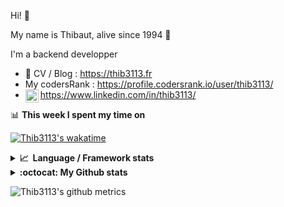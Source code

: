 Hi! 👋

My name is Thibaut, alive since 1994 🍷

I'm a backend developper

-   📝 CV / Blog : https://thib3113.fr
-   My codersRank : https://profile.codersrank.io/user/thib3113/
-   <a href="https://www.linkedin.com/in/thib3113/"><img align="left" alt="Thib3113's Linkedin" width="21px" src="https://raw.githubusercontent.com/peterthehan/peterthehan/master/assets/linkedin.svg" /></a> https://www.linkedin.com/in/thib3113/

📊 **This week I spent my time on**

[![Thib3113's wakatime](https://github-readme-stats.vercel.app/api/wakatime?username=thib3113&layout=default&theme=dracula&langs_count=6&hide_title=true&hide_border=true)](https://wakatime.com/@thib3113)

<details>
  <summary><b>📈&nbsp;&nbsp;Language&nbsp;/&nbsp;Framework stats</b></summary>
  <br/>  
  <a href='https://profile.codersrank.io/user/thib3113/'>
  <img src='http://cr-skills-chart-widget.azurewebsites.net/api/api?username=thib3113&padding=30&skills=php,batchfile,javascript,less,mysql,reactjs,scss,shell,typescript,vue'>
  </a>
</details>

<details>
  <summary><b>:octocat: My Github stats</b></summary>
  <br/>  
  
  <img src="https://github-readme-stats.vercel.app/api?username=thib3113&theme=dracula&show_icons=true&" alt="Thib3113's GitHub stats" />

<!--START_SECTION:activity-->

1. 🎉 Merged PR [#230](https://github.com/thib3113/unifi-client/pull/230) in [thib3113/unifi-client](https://github.com/thib3113/unifi-client)
2. 🎉 Merged PR [#227](https://github.com/thib3113/unifi-client/pull/227) in [thib3113/unifi-client](https://github.com/thib3113/unifi-client)
3. 🎉 Merged PR [#50](https://github.com/thib3113/unifi-blockips-srv/pull/50) in [thib3113/unifi-blockips-srv](https://github.com/thib3113/unifi-blockips-srv)
4. ❌ Closed PR [#223](https://github.com/thib3113/unifi-client/pull/223) in [thib3113/unifi-client](https://github.com/thib3113/unifi-client)
5. 🎉 Merged PR [#219](https://github.com/thib3113/unifi-client/pull/219) in [thib3113/unifi-client](https://github.com/thib3113/unifi-client)
 <!--END_SECTION:activity-->

</details>

![Thib3113's github metrics](https://gist.githubusercontent.com/thib3113/83a96e16f8bca103f1b0e376186c66ec/raw/github-metrics.svg)

